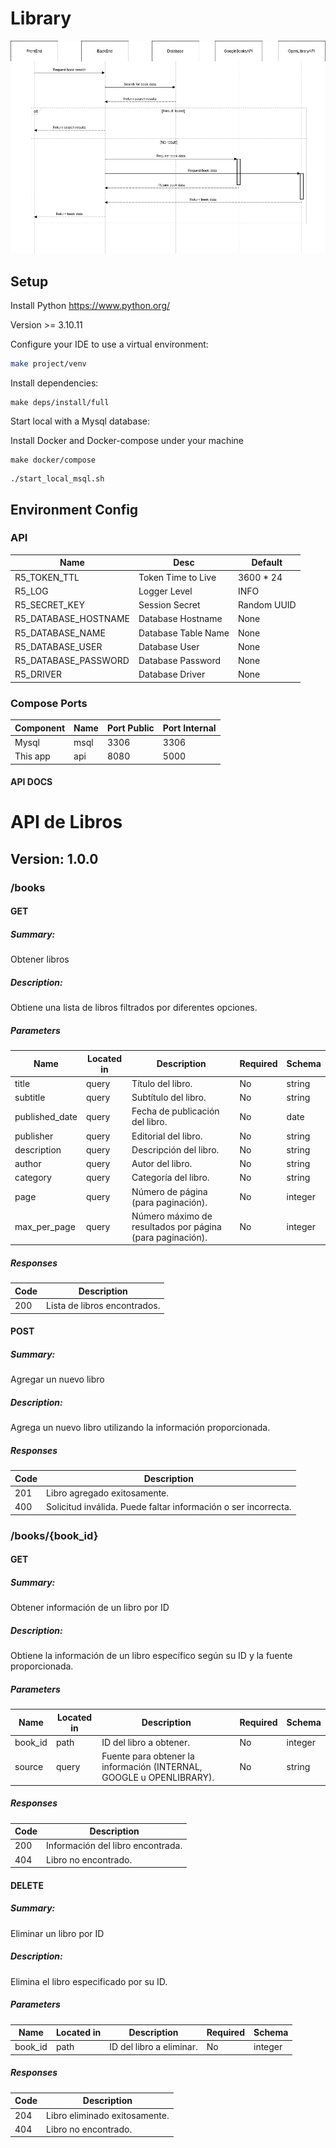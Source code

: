 # Library

![Base](docs/Base.png)

## Setup

Install Python https://www.python.org/

Version >= 3.10.11

Configure your IDE to use a virtual environment:

```sh
make project/venv
```

Install dependencies:

```shell
make deps/install/full 
```

Start local with a Mysql database:

Install Docker and Docker-compose under your machine

```shell
make docker/compose
```

```shell
./start_local_msql.sh 
```

## Environment Config

### API 

| Name                 | Desc                 | Default     |
|----------------------|----------------------|-------------|
| R5_TOKEN_TTL         | Token Time to Live   | 3600 * 24   |
| R5_LOG               | Logger Level         | INFO        |
| R5_SECRET_KEY        | Session Secret       | Random UUID |
| R5_DATABASE_HOSTNAME | Database Hostname    | None        |
| R5_DATABASE_NAME     | Database Table Name  | None        |
| R5_DATABASE_USER     | Database User        | None        |
| R5_DATABASE_PASSWORD | Database Password    | None        |
| R5_DRIVER            | Database Driver      | None        |


### Compose Ports

| Component | Name | Port Public | Port Internal |
|-----------|------|-------------|---------------|
| Mysql     | msql | 3306        | 3306          |
| This app  | api  | 8080        | 5000          |


#### API DOCS

# API de Libros
## Version: 1.0.0

### /books

#### GET
##### Summary:

Obtener libros

##### Description:

Obtiene una lista de libros filtrados por diferentes opciones.

##### Parameters

| Name | Located in | Description | Required | Schema |
| ---- | ---------- | ----------- | -------- | ---- |
| title | query | Título del libro. | No | string |
| subtitle | query | Subtítulo del libro. | No | string |
| published_date | query | Fecha de publicación del libro. | No | date |
| publisher | query | Editorial del libro. | No | string |
| description | query | Descripción del libro. | No | string |
| author | query | Autor del libro. | No | string |
| category | query | Categoría del libro. | No | string |
| page | query | Número de página (para paginación). | No | integer |
| max_per_page | query | Número máximo de resultados por página (para paginación). | No | integer |

##### Responses

| Code | Description |
| ---- | ----------- |
| 200 | Lista de libros encontrados. |

#### POST
##### Summary:

Agregar un nuevo libro

##### Description:

Agrega un nuevo libro utilizando la información proporcionada.

##### Responses

| Code | Description |
| ---- | ----------- |
| 201 | Libro agregado exitosamente. |
| 400 | Solicitud inválida. Puede faltar información o ser incorrecta. |

### /books/{book_id}

#### GET
##### Summary:

Obtener información de un libro por ID

##### Description:

Obtiene la información de un libro específico según su ID y la fuente proporcionada.

##### Parameters

| Name | Located in | Description | Required | Schema |
| ---- | ---------- | ----------- | -------- | ---- |
| book_id | path | ID del libro a obtener. | No | integer |
| source | query | Fuente para obtener la información (INTERNAL, GOOGLE u OPENLIBRARY). | No | string |

##### Responses

| Code | Description |
| ---- | ----------- |
| 200 | Información del libro encontrada. |
| 404 | Libro no encontrado. |

#### DELETE
##### Summary:

Eliminar un libro por ID

##### Description:

Elimina el libro especificado por su ID.

##### Parameters

| Name | Located in | Description | Required | Schema |
| ---- | ---------- | ----------- | -------- | ---- |
| book_id | path | ID del libro a eliminar. | No | integer |

##### Responses

| Code | Description |
| ---- | ----------- |
| 204 | Libro eliminado exitosamente. |
| 404 | Libro no encontrado. |
